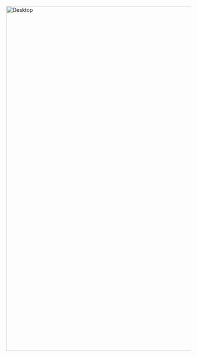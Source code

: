 <img width="940" alt="Desktop" src="https://github.com/user-attachments/assets/45425e02-500b-4373-8c50-94020e58b336" />
